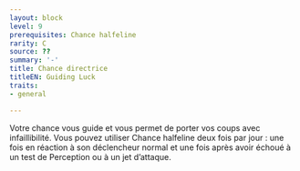 ```yaml
---
layout: block
level: 9
prerequisites: Chance halfeline
rarity: C
source: ??
summary: '-'
title: Chance directrice
titleEN: Guiding Luck
traits:
- general

---
```


<p>Votre chance vous guide et vous permet de porter vos coups avec infaillibilité. Vous pouvez utiliser Chance halfeline deux fois par jour : une fois en réaction à son déclencheur normal et une fois après avoir échoué à un test de Perception ou à un jet d’attaque.</p>